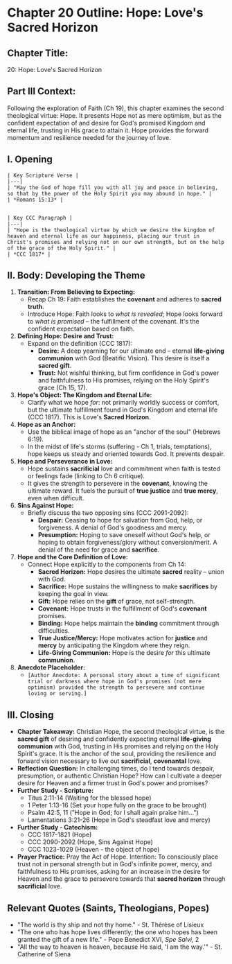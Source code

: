 # Chapter 20 Outline: Hope: Love's Sacred Horizon

## Chapter Title:
20: Hope: Love's Sacred Horizon

## Part III Context:
Following the exploration of Faith (Ch 19), this chapter examines the second theological virtue: Hope. It presents Hope not as mere optimism, but as the confident expectation of and desire for God's promised Kingdom and eternal life, trusting in His grace to attain it. Hope provides the forward momentum and resilience needed for the journey of love.

## I. Opening


    | Key Scripture Verse |
    |---|
    | "May the God of hope fill you with all joy and peace in believing, so that by the power of the Holy Spirit you may abound in hope." |
    | *Romans 15:13* |


    | Key CCC Paragraph |
    |---|
    | "Hope is the theological virtue by which we desire the kingdom of heaven and eternal life as our happiness, placing our trust in Christ's promises and relying not on our own strength, but on the help of the grace of the Holy Spirit." |
    | *CCC 1817* |

## II. Body: Developing the Theme

1.  **Transition: From Believing to Expecting:**
    *   Recap Ch 19: Faith establishes the **covenant** and adheres to **sacred truth**.
    *   Introduce Hope: Faith looks to *what is revealed*; Hope looks forward to *what is promised* – the fulfillment of the covenant. It's the confident expectation based on faith.
2.  **Defining Hope: Desire and Trust:**
    *   Expand on the definition (CCC 1817):
        *   **Desire:** A deep yearning for our ultimate end – eternal **life-giving communion** with God (Beatific Vision). This desire is itself a **sacred gift**.
        *   **Trust:** Not wishful thinking, but firm confidence in God's power and faithfulness to His promises, relying on the Holy Spirit's grace (Ch 15, 17).
3.  **Hope's Object: The Kingdom and Eternal Life:**
    *   Clarify what we hope *for*: not primarily worldly success or comfort, but the ultimate fulfillment found in God's Kingdom and eternal life (CCC 1817). This is Love's **Sacred Horizon**.
4.  **Hope as an Anchor:**
    *   Use the biblical image of hope as an "anchor of the soul" (Hebrews 6:19).
    *   In the midst of life's storms (suffering - Ch 1, trials, temptations), hope keeps us steady and oriented towards God. It prevents despair.
5.  **Hope and Perseverance in Love:**
    *   Hope sustains **sacrificial** love and commitment when faith is tested or feelings fade (linking to Ch 6 critique).
    *   It gives the strength to persevere in the **covenant**, knowing the ultimate reward. It fuels the pursuit of **true justice** and **true mercy**, even when difficult.
6.  **Sins Against Hope:**
    *   Briefly discuss the two opposing sins (CCC 2091-2092):
        *   **Despair:** Ceasing to hope for salvation from God, help, or forgiveness. A denial of God's goodness and mercy.
        *   **Presumption:** Hoping to save oneself without God's help, or hoping to obtain forgiveness/glory without conversion/merit. A denial of the need for grace and **sacrifice**.
7.  **Hope and the Core Definition of Love:**
    *   Connect Hope explicitly to the components from Ch 14:
        *   **Sacred Horizon:** Hope desires the ultimate **sacred** reality – union with God.
        *   **Sacrifice:** Hope sustains the willingness to make **sacrifices** by keeping the goal in view.
        *   **Gift:** Hope relies on the **gift** of grace, not self-strength.
        *   **Covenant:** Hope trusts in the fulfillment of God's **covenant** promises.
        *   **Binding:** Hope helps maintain the **binding** commitment through difficulties.
        *   **True Justice/Mercy:** Hope motivates action for **justice** and **mercy** by anticipating the Kingdom where they reign.
        *   **Life-Giving Communion:** Hope is the desire *for* this ultimate **communion**.
8.  **Anecdote Placeholder:**
    *   `[Author Anecdote: A personal story about a time of significant trial or darkness where hope in God's promises (not mere optimism) provided the strength to persevere and continue loving or serving.]`

## III. Closing

*   **Chapter Takeaway:** Christian Hope, the second theological virtue, is the **sacred gift** of desiring and confidently expecting eternal **life-giving communion** with God, trusting in His promises and relying on the Holy Spirit's grace. It is the anchor of the soul, providing the resilience and forward vision necessary to live out **sacrificial**, **covenantal** love.
*   **Reflection Question:** In challenging times, do I tend towards despair, presumption, or authentic Christian Hope? How can I cultivate a deeper desire for Heaven and a firmer trust in God's power and promises?
*   **Further Study - Scripture:**
    *   Titus 2:11-14 (Waiting for the blessed hope)
    *   1 Peter 1:13-16 (Set your hope fully on the grace to be brought)
    *   Psalm 42:5, 11 ("Hope in God; for I shall again praise him...")
    *   Lamentations 3:21-26 (Hope in God's steadfast love and mercy)
*   **Further Study - Catechism:**
    *   CCC 1817-1821 (Hope)
    *   CCC 2090-2092 (Hope, Sins Against Hope)
    *   CCC 1023-1029 (Heaven - the object of hope)
*   **Prayer Practice:** Pray the Act of Hope. Intention: To consciously place trust not in personal strength but in God's infinite power, mercy, and faithfulness to His promises, asking for an increase in the desire for Heaven and the grace to persevere towards that **sacred horizon** through **sacrificial** love.

## Relevant Quotes (Saints, Theologians, Popes)

*   "The world is thy ship and not thy home." - St. Thérèse of Lisieux
*   "The one who has hope lives differently; the one who hopes has been granted the gift of a new life." - Pope Benedict XVI, *Spe Salvi*, 2
*   "All the way to heaven is heaven, because He said, 'I am the way.'" - St. Catherine of Siena
